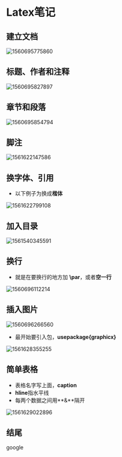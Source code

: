# Latex笔记

## 建立文档

![1560695775860](C:\Users\nihaopeng\AppData\Roaming\Typora\typora-user-images\1560695775860.png)



## 标题、作者和注释

![1560695827897](C:\Users\nihaopeng\AppData\Roaming\Typora\typora-user-images\1560695827897.png)



## 章节和段落

![1560695854794](C:\Users\nihaopeng\AppData\Roaming\Typora\typora-user-images\1560695854794.png)



## 脚注

![1561622147586](C:\Users\nihaopeng\AppData\Roaming\Typora\typora-user-images\1561622147586.png)



## 换字体、引用

* 以下例子为换成**楷体**

![1561622799108](C:\Users\nihaopeng\AppData\Roaming\Typora\typora-user-images\1561622799108.png)





## 加入目录

![1561540345591](C:\Users\nihaopeng\AppData\Roaming\Typora\typora-user-images\1561540345591.png)



## 换行

* 就是在要换行的地方加 **\par**，或者**空一行**

![1560696112214](C:\Users\nihaopeng\AppData\Roaming\Typora\typora-user-images\1560696112214.png)



## 插入图片

![1560696266560](C:\Users\nihaopeng\AppData\Roaming\Typora\typora-user-images\1560696266560.png)

* 最开始要引入包，**usepackage{graphicx}**

![1561628355255](C:\Users\nihaopeng\AppData\Roaming\Typora\typora-user-images\1561628355255.png)



## 简单表格

* 表格名字写上面，**caption**
* **hline**指水平线
* 每两个数据之间用**&**隔开

![1561629022896](C:\Users\nihaopeng\AppData\Roaming\Typora\typora-user-images\1561629022896.png)



## 结尾

google

